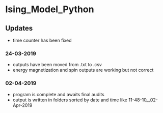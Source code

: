 # Ising_Model_Python

## Updates

* time counter has been fixed

### 24-03-2019

* outputs have been moved from .txt to .csv
* energy magnetization and spin outputs are working but not correct

### 02-04-2019

* program is complete and awaits final audits
* output is written in folders sorted by date and time like 11-48-10__02-Apr-2019
